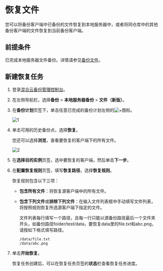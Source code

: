 # 恢复文件

您可以将备份客户端中已备份的文件恢复到本地服务器中，或者将同仓库中的其他备份客户端的文件恢复到当前备份客户端。

## 前提条件

已完成本地服务器文件备份。详情请参见[备份文件](/cn.zh-CN/本地备份教程/文件备份（新版）/备份文件.md)。

## 新建恢复任务

1.  登录[混合云备份管理控制台](https://hbr.console.aliyun.com)。

2.  在左侧导航栏，选择**备份** \> **本地服务器备份** \> **文件（新版）**。

3.  在**备份计划**页签下，单击任意已完成的备份计划左侧的![+](https://static-aliyun-doc.oss-cn-hangzhou.aliyuncs.com/assets/img/zh-CN/2303552061/p172225.jpg)图标。

    ![1](https://static-aliyun-doc.oss-cn-hangzhou.aliyuncs.com/assets/img/zh-CN/2303552061/p172251.jpg)

4.  单击可用的历史备份点，选择**恢复**。

    您还可以选择**浏览**，查看要恢复的客户端下的所有文件。

    ![2](https://static-aliyun-doc.oss-cn-hangzhou.aliyuncs.com/assets/img/zh-CN/2303552061/p172253.jpg)

5.  在**选择目的实例**页签，选中要恢复的客户端，然后单击**下一步**。

6.  在**配置恢复规则**页签，填写**恢复路径**，选择**恢复规则**。

    恢复规则包含以下三项：

    -   **包含所有文件**：将恢复源客户端中的所有文件。
    -   **包含下列文件**或**排除下列文件**：在输入文件列表框中手动填写文件列表，将按照规则恢复所选源客户端下指定的文件。

        文件列表每行填写一个路径，且每一行只能以源备份路径最后一个文件夹开头，如备份路径folder/test/data，要恢复data里的file.txt和abc.png，请按如下格式填写路径。

        ```
        /data/file.txt
        /data/abc.png
        ```

7.  单击**开始恢复**。

    恢复任务创建后，可以在恢复任务页签的**状态**栏查看恢复任务进度。


